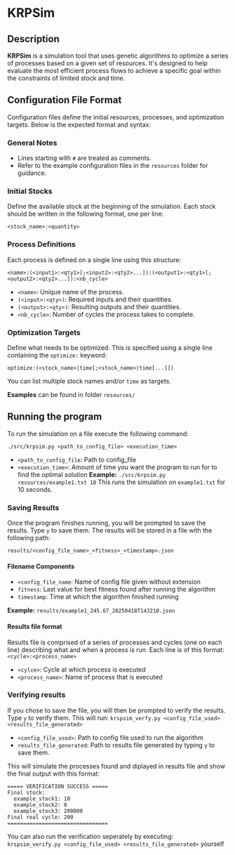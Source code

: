 # KRPSim

## Description

**KRPSim** is a simulation tool that uses genetic algorithms to optimize a series of processes based on a given set of resources. It's designed to help evaluate the most efficient process flows to achieve a specific goal within the constraints of limited stock and time.

## Configuration File Format

Configuration files define the initial resources, processes, and optimization targets. Below is the expected format and syntax:

### General Notes

- Lines starting with `#` are treated as comments.
- Refer to the example configuration files in the `resources` folder for guidance.

### Initial Stocks

Define the available stock at the beginning of the simulation. Each stock should be written in the following format, one per line:

```<stock_name>:<quantity>```

### Process Definitions

Each process is defined on a single line using this structure:

```<name>:(<input1>:<qty1>[;<input2>:<qty2>...]):(<output1>:<qty1>[;<output2>:<qty2>...]):<nb_cycle>```

- `<name>`: Unique name of the process.
- `(<input>:<qty>)`: Required inputs and their quantities.
- `(<output>:<qty>)`: Resulting outputs and their quantities.
- `<nb_cycle>`: Number of cycles the process takes to complete.



### Optimization Targets

Define what needs to be optimized. This is specified using a single line containing the `optimize:` keyword:

```optimize:(<stock_name>|time[;<stock_name>|time[...]])```

You can list multiple stock names and/or `time` as targets.

**Examples** can be found in folder ```resources/```


## Running the program

To run the simulation on a file execute the following command:

```./src/krpsim.py <path_to_config_file> <execution_time>```

 - `<path_to_config_file`: Path to config_file
 - `<execution_time>`: Amount of time you want the program to run for to find the optimal solution
**Example:**
```./src/krpsim.py resources/example1.txt 10```
This runs the simulation on `example1.txt` for 10 seconds.

### Saving Results

Once the program finishes running, you will be prompted to save the results. Type `y` to save them. The results will be stored in a file with the following path:

```results/<config_file_name>_<fitness>_<timestamp>.json```

#### Filename Components

- `<config_file_name`: Name of config file given without extension
- `fitness`: Last value for best fitness found after running the algorithm
- `timestamp`: Time at which the algorithm finished running

**Example:**
```results/example1_245.67_20250418T143210.json```

#### Results file format
Results file is comprised of a series of processes and cycles (one on each line) describing what and when a process is run. Each line is of this format:
```<cycle>:<process_name>```
- `<cylce>`: Cycle at which process is executed
- `<process_name>`: Name of process that is executed

### Verifying results

If you chose to save the file, you will then be prompted to verify the results. Type `y` to verify them.
This will run:
```krspsim_verfy.py <config_file_used> <results_file_generated>```

- `<config_file_used>`: Path to config file used to run the algorithm
- `results_file_generated`: Path to results file generated by typing `y` to save them.

This will simulate the processes found and diplayed in results file and show the final output with this format:
```
===== VERIFICATION SUCCESS =====
Final stock:
  example_stock1: 10
  example_stock2: 0
  example_stock3: 200000
Final real cycle: 200
================================
```

You can also run the verification seperately by executing: ```krspsim_verify.py <config_file_used> <results_file_generated>``` yourself
